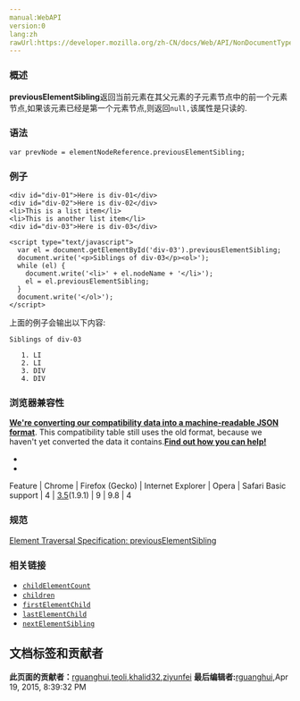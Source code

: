 ```yaml
---
manual:WebAPI
version:0
lang:zh
rawUrl:https://developer.mozilla.org/zh-CN/docs/Web/API/NonDocumentTypeChildNode/previousElementSibling
---
```





### 概述<a name="Summary"></a>


**previousElementSibling**返回当前元素在其父元素的子元素节点中的前一个元素节点,如果该元素已经是第一个元素节点,则返回`null,`该属性是只读的.


### 语法<a name="Syntax_and_values"></a>

```
var prevNode = elementNodeReference.previousElementSibling;
```

### 例子<a name="Example"></a>

```
<div id="div-01">Here is div-01</div>
<div id="div-02">Here is div-02</div>
<li>This is a list item</li>
<li>This is another list item</li>
<div id="div-03">Here is div-03</div>

<script type="text/javascript">
  var el = document.getElementById('div-03').previousElementSibling;
  document.write('<p>Siblings of div-03</p><ol>');
  while (el) {
    document.write('<li>' + el.nodeName + '</li>');
    el = el.previousElementSibling;
  }
  document.write('</ol>');
</script>
```


上面的例子会输出以下内容:


```
Siblings of div-03

   1. LI
   2. LI
   3. DIV
   4. DIV
```

### 浏览器兼容性<a name="Specification"></a>


**[We&#39;re converting our compatibility data into a machine-readable JSON format](%3344 "")**. This compatibility table still uses the old format, because we haven&#39;t yet converted the data it contains.**[Find out how you can help!](%3392 "")**


* 
* 
Feature | Chrome | Firefox (Gecko) | Internet Explorer | Opera | Safari 
Basic support | 4 | [3.5](%3393 "Released on 2009-06-30.")(1.9.1) | 9 | 9.8 | 4 




### 规范<a name="Specification"></a>


[Element Traversal Specification: previousElementSibling](%23763 "")


### 相关链接<a name="相关链接"></a>

* [`childElementCount`](%23757 "zh-cn/DOM/Element.childElementCount")
* [`children`](%23758 "zh-cn/DOM/Element.children")
* [`firstElementChild`](%23759 "zh-cn/DOM/Element.firstElementChild")
* [`lastElementChild`](%23760 "zh-cn/DOM/Element.lastElementChild")
* [`nextElementSibling`](%23764 "zh-cn/DOM/Element.nextElementSibling")



## 文档标签和贡献者
**此页面的贡献者：**[rguanghui](%23762 ""),[teoli](%160 ""),[khalid32](%10688 ""),[ziyunfei](%61 "")
**最后编辑者:**[rguanghui](%23762 ""),<time>Apr 19, 2015, 8:39:32 PM</time>


